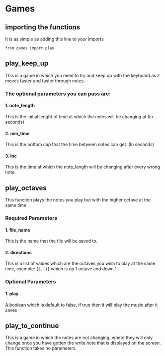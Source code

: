 # Games

## importing the functions
It is as simple as adding this line to your imports 
```
from games import play
```

## play_keep_up
This is a game in which you need to try and keep up with the keyboard as it moves faster and faster through notes.
### The optional parameters you can pass are:
#### 1. note_length
This is the initial lenght of time at which the notes will be changing at (In seconds)

#### 2. min_time
This is the bottom cap that the time between notes can get. (In seconds)
 
#### 3. inc
This is the time at which the note_length will be changing after every wrong note.

## play_octaves
This function plays the notes you play but with the higher octave at the same time.

### Required Parameters

#### 1. file_name
This is the name that the file will be saved to.

#### 2. directions
This is a list of values which are the octaves you wish to play at the same time, example: `[1,-1]` which is up 1 octave and down 1

### Optional Parameters

#### 1. play
A boolean which is default to false, if true then it will play the music after it saves

## play_to_continue
This is a game in which the notes are not changing, where they will only change once you have gotten the write note that
is displayed on the screen. This function takes no parameters.

